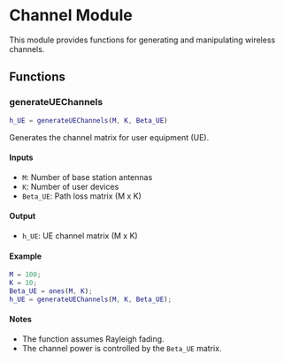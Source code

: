 # Channel Module

This module provides functions for generating and manipulating wireless channels.

## Functions

### generateUEChannels

```matlab
h_UE = generateUEChannels(M, K, Beta_UE)
```

Generates the channel matrix for user equipment (UE).

#### Inputs
- `M`: Number of base station antennas
- `K`: Number of user devices
- `Beta_UE`: Path loss matrix (M x K)

#### Output
- `h_UE`: UE channel matrix (M x K)

#### Example

```matlab
M = 100;
K = 10;
Beta_UE = ones(M, K);
h_UE = generateUEChannels(M, K, Beta_UE);
```

#### Notes
- The function assumes Rayleigh fading.
- The channel power is controlled by the `Beta_UE` matrix.